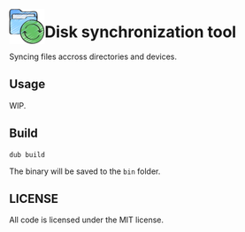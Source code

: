<img src="imgs/logo.png" width="64" height="64" align="left"></img>
# Disk synchronization tool 
Syncing files accross directories and devices.

## Usage
WIP.

## Build
```
dub build
```
The binary will be saved to the `bin` folder.

## LICENSE
All code is licensed under the MIT license.

